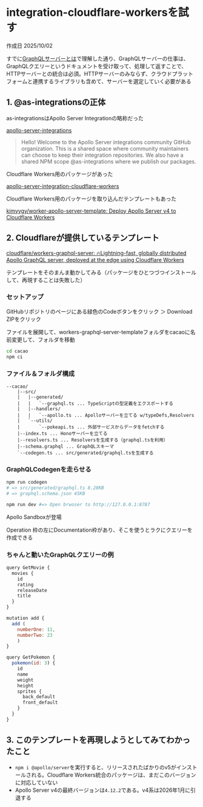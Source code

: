 # integration-cloudflare-workersを試す

作成日 2025/10/02

すでに[GraphQLサーバーとは](11_GraphQLサーバーとは.md)で理解した通り、GraphQLサーバーの仕事は、GraphQLクエリーというドキュメントを受け取って、処理して返すことで、HTTPサーバーとの統合は必須。HTTPサーバーのみならず、クラウドプラットフォームと連携するライブラリも含めて、サーバーを選定していく必要がある

## 1. @as-integrationsの正体

as-integrationsはApollo Server Integrationの略称だった

[apollo-server-integrations](https://github.com/apollo-server-integrations)

> Hello! Welcome to the Apollo Server integrations community GitHub organization. This is a shared space where community maintainers can choose to keep their integration repositories. We also have a shared NPM scope @as-integrations where we publish our packages.

Cloudflare Workers用のパッケージがあった

[apollo-server-integration-cloudflare-workers](https://github.com/apollo-server-integrations/apollo-server-integration-cloudflare-workers)

Cloudflare Workers用のパッケージを取り込んだテンプレートもあった

[kimyvgy/worker-apollo-server-template: Deploy Apollo Server v4 to Cloudflare Workers](https://github.com/kimyvgy/worker-apollo-server-template)

## 2. Cloudflareが提供しているテンプレート

[cloudflare/workers-graphql-server: 🔥Lightning-fast, globally distributed Apollo GraphQL server, deployed at the edge using Cloudflare Workers](https://github.com/cloudflare/workers-graphql-server)

テンプレートをそのまんま動かしてみる（パッケージをひとつづつインストールして、再現することは失敗した）

### セットアップ

GitHubリポジトリのページにある緑色のCodeボタンをクリック ＞ Download ZIPをクリック

ファイルを展開して、workers-graphql-server-templateフォルダをcacaoに名前変更して、フォルダを移動

```bash
cd cacao
npm ci
```

### ファイル＆フォルダ構成

```text
--cacao/
    |--src/
    |   |--generated/
    |   |   `--graphql.ts ... TypeScriptの型定義をエクスポートする
    |   |--handlers/
    |   |   `--apollo.ts ... Apolloサーバーを立てる w/typeDefs,Resolvers
    |   `--utils/
    |       `--pokeapi.ts ... 外部サービスからデータをfetchする
    |--index.ts ... Honoサーバーを立てる
    |--resolvers.ts ... Resolversを生成する（graphql.tsを利用）
    |--schema.graphql ... GraphQLスキーマ
    `--codegen.ts ... src/generated/graphql.tsを生成する
```

### GraphQLCodegenを走らせる

```bash
npm run codegen
# => src/generated/graphql.ts 8.28KB
# => graphql.schema.json 45KB

npm run dev #=> Open brwoser to http://127.0.0.1:8787
```

Apollo Sandboxが登場

Operation 枠の左にDocumentation枠があり、そこを使うとラクにクエリーを作成できる

### ちゃんと動いたGraphQLクエリーの例

```javascript
query GetMovie {
  movies {
    id
    rating
    releaseDate
    title
  }
}

mutation add {
  add (
    numberOne: 11,
    numberTwo: 23
    )
}

query GetPokemon {
  pokemon(id: 3) {
    id
    name
    weight
    height
    sprites {
      back_default
      front_default
    }
  }
}
```

## 3. このテンプレートを再現しようとしてみてわかったこと

- `npm i @apollo/server`を実行すると、リリースされたばかりのv5がインストールされる。Cloudflare Workers統合のパッケージは、まだこのバージョンに対応していない
- Apollo Server v4の最終バージョンは`4.12.2`である。v4系は2026年1月に引退する
